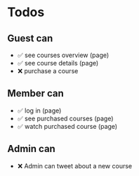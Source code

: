 # Todos

## Guest can
* ✅ see courses overview (page)
* ✅ see course details (page)
* ❌ purchase a course

## Member can
* ✅ log in (page)
* ✅ see purchased courses (page)
* ✅ watch purchased course (page)

## Admin can
* ❌ Admin can tweet about a new course
